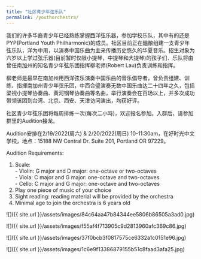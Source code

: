 ```yaml
---
title: "社区青少年弦乐队"
permalink: /youthorchestra/
---
```


我们的许多华裔青少年已经熟练掌握西洋弦乐器，参加学校乐队，其中有的还是PYP(Portland Youth Philharmonic)的成员。社区目前正在醞酿组建一支青少年弦乐队，洋为中用，以演奏中国乐曲为主来传播历史悠久的华夏音乐。招生对象为六岁以上学过弦乐器(目前暂时仅限小提琴，中提琴和大提琴)的孩子们．乐队将由曾任南加州的知名青少年弦乐团指挥柳老师(Robert Lau)负责训练和指挥。

柳老师是最早在南加州用西洋弦乐演奏中国乐曲的音乐倡导者，曾负责组建、训练、指揮南加州青少年弦乐团，中西合璧演奏无数中国乐曲达二十四年之久，包括梁祝小提琴协奏曲、黄河钢琴协奏曲等名曲，举行演奏会在百场以上，并多次成功带领该团到台湾、北京、西安、天津访问演出，均获好评。

社区青少年弦乐团将每周排练一次(每次二小時)，欢迎报名参加。入群后，请参加群里的Audition接龙。

Audition安排在2/19/2022(周六) & 2/20/2022(周日) 10-11:30am，在好时光中文学校，地点：15188 NW Central Dr. Suite 201, Portland OR 97229。

Audition Requirements:

1. Scale:  
       - Violin: G major and D major: one-octave or two-octaves  
       - Viola: C major and G major: one-octave and two-octaves  
       - Cello: C major and G major: one-octave and two-octaves  
2. Play one piece of music of your choice  
3. Sight reading: reading material will be provided by the orchestra  
4. Minimal age to join the orchestra is 6 years old  

![]({{ site.url }}/assets/images/84c64aa47b84344ee5806b86505a3ad0.jpg)

![]({{ site.url }}/assets/images/f55af4f713905c9d2813960afc369c86.jpg)

![]({{ site.url }}/assets/images/37f0bcb3f0817575ce6332a1c0151e96.jpg)

![]({{ site.url }}/assets/images/1c6e9f13386879155b51c8faad3afa25.jpg)
